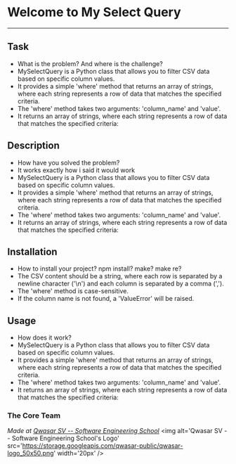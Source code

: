 # Welcome to My Select Query
***

## Task
- What is the problem? And where is the challenge?
- MySelectQuery is a Python class that allows you to filter CSV data based on specific column values.
- It provides a simple 'where' method that returns an array of strings, where each string represents a row of data that matches the specified criteria.
- The 'where' method takes two arguments: 'column_name' and 'value'.
- It returns an array of strings, where each string represents a row of data that matches the specified criteria:

## Description
- How have you solved the problem?
- It works exactly how i said it would work 
- MySelectQuery is a Python class that allows you to filter CSV data based on specific column values.
- It provides a simple 'where' method that returns an array of strings, where each string represents a row of data that matches the specified criteria.
- The 'where' method takes two arguments: 'column_name' and 'value'.
- It returns an array of strings, where each string represents a row of data that matches the specified criteria:

## Installation
- How to install your project? npm install? make? make re?
- The CSV content should be a string, where each row is separated by a newline character ('\n') and each column is separated by a comma (',').
- The 'where' method is case-sensitive.
- If the column name is not found, a 'ValueError' will be raised.

## Usage
- How does it work?
- MySelectQuery is a Python class that allows you to filter CSV data based on specific column values.
- It provides a simple 'where' method that returns an array of strings, where each string represents a row of data that matches the specified criteria.
- The 'where' method takes two arguments: 'column_name' and 'value'.
- It returns an array of strings, where each string represents a row of data that matches the specified criteria:

### The Core Team


<span><i>Made at <a href='https://qwasar.io'>Qwasar SV -- Software Engineering School</a></i></span>
<span><img alt='Qwasar SV -- Software Engineering School's Logo' src='https://storage.googleapis.com/qwasar-public/qwasar-logo_50x50.png' width='20px' /></span>
